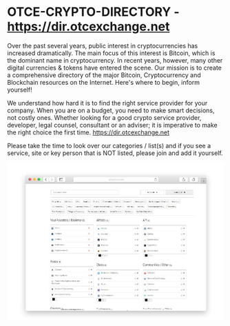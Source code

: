 # OTCE-CRYPTO-DIRECTORY - https://dir.otcexchange.net

Over the past several years, public interest in cryptocurrencies has increased dramatically. The main focus of this interest is Bitcoin, which is the dominant name in cryptocurrency. In recent years, however, many other digital currencies & tokens have entered the scene. Our mission is to create a comprehensive directory of the major Bitcoin, Cryptocurrency and Blockchain resources on the Internet. Here's where to begin, inform yourself!

We understand how hard it is to find the right service provider for your company. When you are on a budget, you need to make 
smart decisions, not costly ones. Whether looking for a good crypto service provider, developer, legal counsel, consultant or an adviser; it is imperative to make the right choice the first time. https://dir.otcexchange.net

Please take the time to look over our categories / list(s) and if you see a service, site or key person that is NOT listed, please join and add it yourself. 

![Alt text](https://github.com/OTCExchange/OTCE-CRYPTO-DIRECTORY/blob/master/screenshot.jpg?raw=true "Crypto Directory Screenshot")

